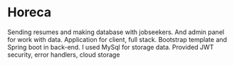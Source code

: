 # Horeca
Sending resumes and making database with jobseekers. And admin panel for work with data.
Application for client, full stack. Bootstrap template and Spring boot in back-end. I used MySql for storage data. Provided JWT security, error handlers, cloud storage 
